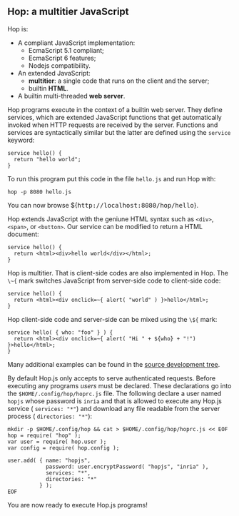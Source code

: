 Hop: a multitier JavaScript
---------------------------

Hop is:

* A compliant JavaScript implementation:
  - EcmaScript 5.1 compliant;
  - EcmaScript 6 features;
  - Nodejs compatibility.
* An extended JavaScript:
  - **multitier**: a single code that runs on the client and the server;
  - builtin **HTML**.
* A builtin multi-threaded **web server**.

Hop programs execute in the context of a builtin web server. They
define services, which are extended JavaScript functions that get
automatically invoked when HTTP requests are received by the
server. Functions and services are syntactically similar but the latter
are defined using the `service` keyword:

```hopscript[:prog1@homeprog]
service hello() {
  return "hello world";
}
```

To run this program put this code in the file `hello.js` and run Hop with:

```sh[:shell@homeprog]
hop -p 8080 hello.js
```

You can now browse ${<tt>http://localhost:8080/hop/hello</tt>}.


Hop extends JavaScript with the geniune HTML syntax such as
`<div>`, `<span>`, or `<button>`. Our service can be
modified to return a HTML document:

```hopscript[:prog2@homeprog]
service hello() {
  return <html><div>hello world</div></html>;
}
```

Hop is multitier. That is client-side codes are also implemented in Hop. The
`\~{` mark switches JavaScript from server-side code to client-side code:

```hopscript[:prog3@homeprog]
service hello() {
  return <html><div onclick=~{ alert( "world" ) }>hello</html>;
}
```

Hop client-side code and server-side can be mixed using the
`\${` mark:

```hopscript[:prog4@homeprog]
service hello( { who: "foo" } ) {
  return <html><div onclick=~{ alert( "Hi " + ${who} + "!") }>hello</html>;
}
```

Many additional examples can be found in the
[source development tree](https://github.com/manuel-serrano/hop/tree/3.0.x/examples).

By default Hop.js only accepts to serve authenticated requests. Before
executing any programs _users_ must be declared. These declarations go
into the `$HOME/.config/hop/hoprc.js` file. The following declare a
user named `hopjs` whose password is `inria` and that is allowed to
execute any Hop.js service ( `services: "*"`) and download any file
readable from the server process ( `directories: "*"`):

```sh[:config@homeprog]
mkdir -p $HOME/.config/hop && cat > $HOME/.config/hop/hoprc.js << EOF
hop = require( "hop" );
var user = require( hop.user );
var config = require( hop.config );

user.add( { name: "hopjs",
            password: user.encryptPassword( "hopjs", "inria" ),
            services: "*",
            directories: "*"
          } );
EOF
```

You are now ready to execute Hop.js programs!
